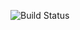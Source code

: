 
![Build Status](https://sinnovations.visualstudio.com/DefaultCollection/_apis/public/build/definitions/40c16cc5-bf99-47d4-a814-56c38cc0ea24/1/badge)